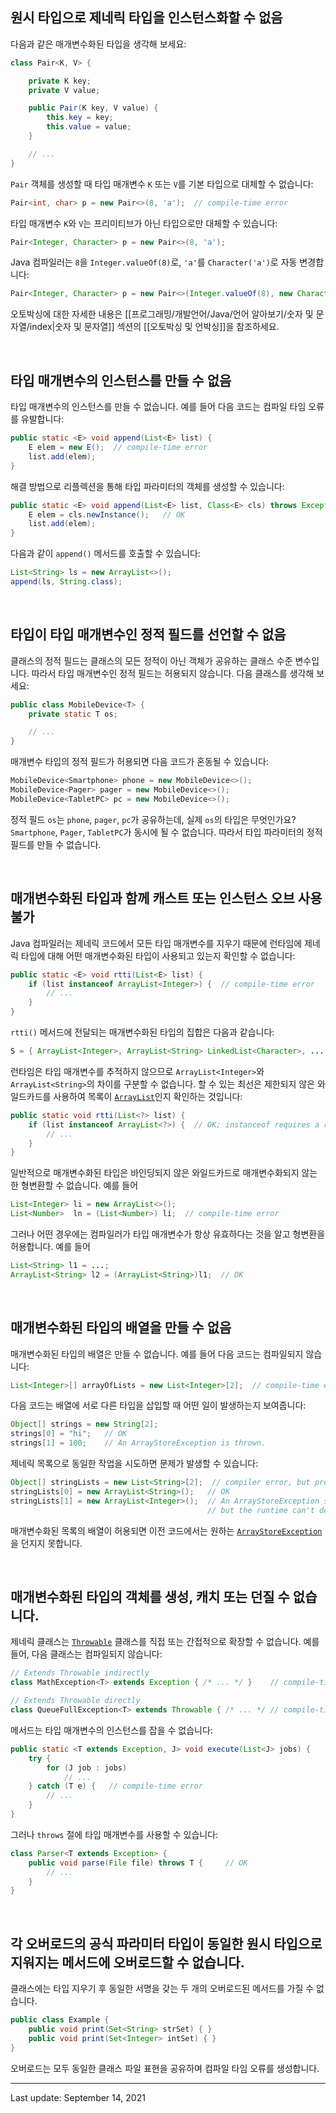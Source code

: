 ## 원시 타입으로 제네릭 타입을 인스턴스화할 수 없음

다음과 같은 매개변수화된 타입을 생각해 보세요:

```java
class Pair<K, V> {

    private K key;
    private V value;

    public Pair(K key, V value) {
        this.key = key;
        this.value = value;
    }

    // ...
}
```

`Pair` 객체를 생성할 때 타입 매개변수 `K` 또는 `V`를 기본 타입으로 대체할 수 없습니다:

```java
Pair<int, char> p = new Pair<>(8, 'a');  // compile-time error
```

타입 매개변수 `K`와 `V`는 프리미티브가 아닌 타입으로만 대체할 수 있습니다:

```java
Pair<Integer, Character> p = new Pair<>(8, 'a');
```

Java 컴파일러는 `8`을 `Integer.valueOf(8)`로, `'a'`를 `Character('a')`로 자동 변경합니다:

```java
Pair<Integer, Character> p = new Pair<>(Integer.valueOf(8), new Character('a'));
```

오토박싱에 대한 자세한 내용은 [[프로그래밍/개발언어/Java/언어 알아보기/숫자 및 문자열/index|숫자 및 문자열]] 섹션의 [[오토박싱 및 언박싱]]을 참조하세요.

 

## 타입 매개변수의 인스턴스를 만들 수 없음

타입 매개변수의 인스턴스를 만들 수 없습니다. 예를 들어 다음 코드는 컴파일 타임 오류를 유발합니다:

```java
public static <E> void append(List<E> list) {
    E elem = new E();  // compile-time error
    list.add(elem);
}
```

해결 방법으로 리플렉션을 통해 타입 파라미터의 객체를 생성할 수 있습니다:

```java
public static <E> void append(List<E> list, Class<E> cls) throws Exception {
    E elem = cls.newInstance();   // OK
    list.add(elem);
}
```

다음과 같이 `append()` 메서드를 호출할 수 있습니다:

```java
List<String> ls = new ArrayList<>();
append(ls, String.class);
```

 

## 타입이 타입 매개변수인 정적 필드를 선언할 수 없음

클래스의 정적 필드는 클래스의 모든 정적이 아닌 객체가 공유하는 클래스 수준 변수입니다. 따라서 타입 매개변수인 정적 필드는 허용되지 않습니다. 다음 클래스를 생각해 보세요:

```java
public class MobileDevice<T> {
    private static T os;

    // ...
}
```

매개변수 타입의 정적 필드가 허용되면 다음 코드가 혼동될 수 있습니다:

```java
MobileDevice<Smartphone> phone = new MobileDevice<>();
MobileDevice<Pager> pager = new MobileDevice<>();
MobileDevice<TabletPC> pc = new MobileDevice<>();
```

정적 필드 `os`는 `phone`, `pager`, `pc`가 공유하는데, 실제 `os`의 타입은 무엇인가요? `Smartphone`, `Pager`, `TabletPC`가 동시에 될 수 없습니다. 따라서 타입 파라미터의 정적 필드를 만들 수 없습니다.

 

## 매개변수화된 타입과 함께 캐스트 또는 인스턴스 오브 사용 불가

Java 컴파일러는 제네릭 코드에서 모든 타입 매개변수를 지우기 때문에 런타임에 제네릭 타입에 대해 어떤 매개변수화된 타입이 사용되고 있는지 확인할 수 없습니다:

```java
public static <E> void rtti(List<E> list) {
    if (list instanceof ArrayList<Integer>) {  // compile-time error
        // ...
    }
}
```

`rtti()` 메서드에 전달되는 매개변수화된 타입의 집합은 다음과 같습니다:

```java
S = { ArrayList<Integer>, ArrayList<String> LinkedList<Character>, ... }
```

런타임은 타입 매개변수를 추적하지 않으므로 `ArrayList<Integer>`와 `ArrayList<String>`의 차이를 구분할 수 없습니다. 할 수 있는 최선은 제한되지 않은 와일드카드를 사용하여 목록이 [`ArrayList`](https://docs.oracle.com/en/java/javase/22/docs/api/java.base/java/util/ArrayList.html)인지 확인하는 것입니다:

```java
public static void rtti(List<?> list) {
    if (list instanceof ArrayList<?>) {  // OK; instanceof requires a reifiable type
        // ...
    }
}
```

일반적으로 매개변수화된 타입은 바인딩되지 않은 와일드카드로 매개변수화되지 않는 한 형변환할 수 없습니다. 예를 들어

```java
List<Integer> li = new ArrayList<>();
List<Number>  ln = (List<Number>) li;  // compile-time error
```

그러나 어떤 경우에는 컴파일러가 타입 매개변수가 항상 유효하다는 것을 알고 형변환을 허용합니다. 예를 들어

```java
List<String> l1 = ...;
ArrayList<String> l2 = (ArrayList<String>)l1;  // OK
```

 

## 매개변수화된 타입의 배열을 만들 수 없음

매개변수화된 타입의 배열은 만들 수 없습니다. 예를 들어 다음 코드는 컴파일되지 않습니다:

```java
List<Integer>[] arrayOfLists = new List<Integer>[2];  // compile-time error
```

다음 코드는 배열에 서로 다른 타입을 삽입할 때 어떤 일이 발생하는지 보여줍니다:

```java
Object[] strings = new String[2];
strings[0] = "hi";   // OK
strings[1] = 100;    // An ArrayStoreException is thrown.
```

제네릭 목록으로 동일한 작업을 시도하면 문제가 발생할 수 있습니다:

```java
Object[] stringLists = new List<String>[2];  // compiler error, but pretend it's allowed
stringLists[0] = new ArrayList<String>();   // OK
stringLists[1] = new ArrayList<Integer>();  // An ArrayStoreException should be thrown,
                                            // but the runtime can't detect it.
```

매개변수화된 목록의 배열이 허용되면 이전 코드에서는 원하는 [`ArrayStoreException`](https://docs.oracle.com/en/java/javase/22/docs/api/java.base/java/lang/ArrayStoreException.html)을 던지지 못합니다.

 

## 매개변수화된 타입의 객체를 생성, 캐치 또는 던질 수 없습니다.

제네릭 클래스는 [`Throwable`](https://docs.oracle.com/en/java/javase/22/docs/api/java.base/java/lang/Throwable.html) 클래스를 직접 또는 간접적으로 확장할 수 없습니다. 예를 들어, 다음 클래스는 컴파일되지 않습니다:

```java
// Extends Throwable indirectly
class MathException<T> extends Exception { /* ... */ }    // compile-time error

// Extends Throwable directly
class QueueFullException<T> extends Throwable { /* ... */ // compile-time error
```

메서드는 타입 매개변수의 인스턴스를 잡을 수 없습니다:

```java
public static <T extends Exception, J> void execute(List<J> jobs) {
    try {
        for (J job : jobs)
            // ...
    } catch (T e) {   // compile-time error
        // ...
    }
}
```

그러나 `throws` 절에 타입 매개변수를 사용할 수 있습니다:

```java
class Parser<T extends Exception> {
    public void parse(File file) throws T {     // OK
        // ...
    }
}
```

 

## 각 오버로드의 공식 파라미터 타입이 동일한 원시 타입으로 지워지는 메서드에 오버로드할 수 없습니다.

클래스에는 타입 지우기 후 동일한 서명을 갖는 두 개의 오버로드된 메서드를 가질 수 없습니다.

```java
public class Example {
    public void print(Set<String> strSet) { }
    public void print(Set<Integer> intSet) { }
}
```

오버로드는 모두 동일한 클래스 파일 표현을 공유하며 컴파일 타임 오류를 생성합니다.

---
Last update: September 14, 2021